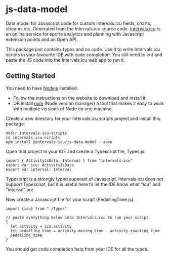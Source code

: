 # js-data-model

Data model for Javascript code for custom Intervals.icu fields, charts, streams etc. Generated from the 
Intervals.icu source code. [Intervals.icu](https://intervals.icu/) is an online service for sports analytics and 
planning with Javascript extension points and an Open API.

This package just contains types and no code. Use it to write Intervals.icu scripts in your favourite IDE with code 
completion. You still need to cut and paste the JS code into the Intervals.icu web app to run it.

## Getting Started

You need to have [Nodejs](https://nodejs.org/) installed:
- Follow the instructions on the website to download and install it
- OR install [nvm](https://github.com/nvm-sh/nvm) (Node version manager) a tool that makes it easy to work with 
  multiple versions of Node on one machine

Create a new directory for your Intervals.icu scripts project and install this package:

    mkdir intervals-icu-scripts
    cd intervals-icu-scripts
    npm install @intervals-icu/js-data-model --save

Open that project in your IDE and create a Typescript file, Types.js:

    import { ActivityJsData, Interval } from "intervals-icu"
    export var icu: ActivityJsData
    export var interval: Interval

Typescript is a strongly typed superset of Javascript. Intervals.icu does not support Typescript, but it is useful
here to let the IDE know what "icu" and "interval" are.

Now create a Javascript file for your script (PedallingTime.js):

    import {icu} from "./Types"
    
    // paste everything below into Intervals.icu to run your script
    {
      let activity = icu.activity
      let pedalling_time = activity.moving_time - activity.coasting_time
      pedalling_time
    }

You should get code completion help from your IDE for all the types.
